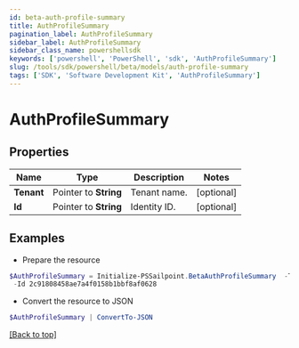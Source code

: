 ```yaml
---
id: beta-auth-profile-summary
title: AuthProfileSummary
pagination_label: AuthProfileSummary
sidebar_label: AuthProfileSummary
sidebar_class_name: powershellsdk
keywords: ['powershell', 'PowerShell', 'sdk', 'AuthProfileSummary'] 
slug: /tools/sdk/powershell/beta/models/auth-profile-summary
tags: ['SDK', 'Software Development Kit', 'AuthProfileSummary']
---
```



# AuthProfileSummary

## Properties

Name | Type | Description | Notes
------------ | ------------- | ------------- | -------------
**Tenant** |  Pointer to **String** | Tenant name. | [optional] 
**Id** |  Pointer to **String** | Identity ID. | [optional] 

## Examples

- Prepare the resource
```powershell
$AuthProfileSummary = Initialize-PSSailpoint.BetaAuthProfileSummary  -Tenant test-tenant `
 -Id 2c91808458ae7a4f0158b1bbf8af0628
```

- Convert the resource to JSON
```powershell
$AuthProfileSummary | ConvertTo-JSON
```


[[Back to top]](#) 

